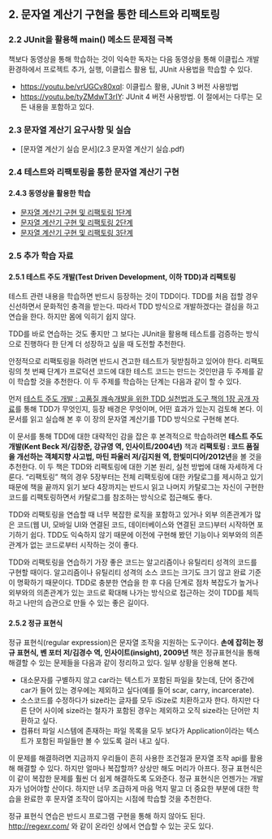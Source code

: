 ## 2. 문자열 계산기 구현을 통한 테스트와 리팩토링
### 2.2	JUnit을 활용해 main() 메소드 문제점 극복
책보다 동영상을 통해 학습하는 것이 익숙한 독자는 다음 동영상을 통해 이클립스 개발 환경하에서 프로젝트 추가, 실행, 이클립스 활용 팁, JUnit 사용법을 학습할 수 있다.
* https://youtu.be/vrUGCv80xqI: 이클립스 활용, JUnit 3 버전 사용방법
* https://youtu.be/tyZMdwT3rIY: JUnit 4 버전 사용방법. 이 절에서는 다루는 모든 내용을 포함하고 있다.

### 2.3	문자열 계산기 요구사항 및 실습
* [문자열 계산기 실습 문서](2.3 문자열 계산기 실습.pdf)

### 2.4	테스트와 리팩토링을 통한 문자열 계산기 구현
#### 2.4.3	동영상을 활용한 학습
* [문자열 계산기 구현 및 리팩토링 1단계](https://youtu.be/08YYZ0acYNE) 
* [문자열 계산기 구현 및 리팩토링 2단계](https://youtu.be/AAMap-pXXN4)
* [문자열 계산기 구현 및 리팩토링 3단계](https://youtu.be/weE5PVX9D60)

### 2.5	추가 학습 자료
#### 2.5.1 테스트 주도 개발(Test Driven Development, 이하 TDD)과 리팩토링
테스트 관련 내용을 학습하면 반드시 등장하는 것이 TDD이다. TDD를 처음 접할 경우 신선하면서 문화적인 충격을 받는다. 따라서 TDD 방식으로 개발하겠다는 결심을 하고 연습을 한다. 하지만 몸에 익히기 쉽지 않다.

TDD를 바로 연습하는 것도 좋지만 그 보다는 JUnit을 활용해 테스트를 검증하는 방식으로 진행하다 한 단계 더 성장하고 싶을 때 도전할 추천한다.

안정적으로 리팩토링을 하려면 반드시 견고한 테스트가 뒷받침하고 있어야 한다. 리팩토링의 첫 번째 단계가 프로덕션 코드에 대한 테스트 코드는 만드는 것인만큼 두 주제를 같이 학습할 것을 추천한다. 이 두 주제를 학습하는 단계는 다음과 같이 할 수 있다.

먼저 [테스트 주도 개발 : 고품질 쾌속개발을 위한 TDD 실천법과 도구 책의 1장 공개 자료](https://storage.googleapis.com/google-code-archive-downloads/v2/code.google.com/tddbook/TDD_PT.pdf)를 통해 TDD가 무엇인지, 등장 배경은 무엇이며, 어떤 효과가 있는지 검토해 본다. 이 문서를 읽고 실습해 본 후 이 장의 문자열 계산기를 TDD 방식으로 구현해 본다.

이 문서를 통해 TDD에 대한 대략적인 감을 잡은 후 본격적으로 학습하려면 **테스트 주도 개발(Kent Beck 저/김창준, 강규영 역, 인사이트/2004년)** 책과 **리팩토링 : 코드 품질을 개선하는 객체지향 사고법, 마틴 파울러 저/김지원 역, 한빛미디어/2012년**을 볼 것을 추천한다. 이 두 책은 TDD와 리팩토링에 대한 기본 원리, 실천 방법에 대해 자세하게 다룬다. “리팩토링” 책의 경우 5장부터는 전체 리팩토링에 대한 카탈로그를 제시하고 있기 때문에 책을 끝까지 읽기 보다 4장까지는 반드시 읽고 나머지 카탈로그는 자신이 구현한 코드를 리팩토링하면서 카탈로그를 참조하는 방식으로 접근해도 좋다.

TDD와 리팩토링을 연습할 때 너무 복잡한 로직을 포함하고 있거나 외부 의존관계가 많은 코드(웹 UI, 모바일 UI와 연결된 코드, 데이터베이스와 연결된 코드)부터 시작하면 포기하기 쉽다. TDD도 익숙하지 않기 때문에 이전에 구현해 봤던 기능이나 외부와의 의존관계가 없는 코드로부터 시작하는 것이 좋다. 

TDD와 리팩토링을 연습하기 가장 좋은 코드는 알고리즘이나 유틸리티 성격의 코드를 구현할 때이다. 알고리즘이나 유틸리티 성격의 소스 코드는 크기도 크기 않고 완료 기준이 명확하기 때문이다. TDD로 충분한 연습을 한 후 다음 단계로 점차 복잡도가 높거나 외부와의 의존관계가 있는 코드로 확대해 나가는 방식으로 접근하는 것이 TDD를 체득하고 나만의 습관으로 만들 수 있는 좋은 길이다. 

#### 2.5.2	정규 표현식
정규 표현식(regular expression)은 문자열 조작을 지원하는 도구이다. **손에 잡히는 정규 표현식, 벤 포터 저/김경수 역, 인사이트(insight), 2009년** 책은 정규표현식을 통해 해결할 수 있는 문제들을 다음과 같이 정리하고 있다. 일부 상황을 인용해 본다.

* 대소문자를 구별하지 않고 car라는 텍스트가 포함된 파일을 찾는데, 단어 중간에 car가 들어 있는 경우에는 제외하고 싶다(예를 들어 scar, carry, incarcerate).
* 소스코드를 수정하다가 size라는 글자를 모두 iSize로 치환하고자 한다. 하지만 다른 단어 사이에 size라는 철자가 포함된 경우는 제외하고 오직 size라는 단어만 치환하고 싶다.
* 컴퓨터 파일 시스템에 존재하는 파일 목록을 모두 보다가 Application이라는 텍스트가 포함된 파일들만 볼 수 있도록 걸러 내고 싶다.

이 문제를 해결하려면 지금까지 우리들이 흔히 사용한 조건절과 문자열 조작 api를 활용해 해결할 수 있다. 하지만 얼마나 복잡할까? 상상만 해도 머리가 아프다. 정규 표현식은 이 같이 복잡한 문제를 훨씬 더 쉽게 해결하도록 도와준다. 정규 표현식은 언젠가는 개발자가 넘어야할 산이다. 하지만 너무 조급하게 마음 먹지 말고 더 중요한 부분에 대한 학습을 완료한 후 문자열 조작이 많아지는 시점에 학습할 것을 추천한다.

정규 표현식 연습은 반드시 프로그램 구현을 통해 하지 않아도 된다. http://regexr.com/ 와 같이 온라인 상에서 연습할 수 있는 곳도 있다.